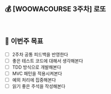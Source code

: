 ## 💰 [WOOWACOURSE 3주차] 로또

<br>

## 🌟 이번주 목표

- [ ] 2주차 공통 피드백을 반영한다
- [ ] 좋은 테스트 코드에 대해서 생각해본다
- [ ] TDD 방식으로 개발해본다
- [ ] MVC 패턴을 적용시켜본다
- [ ] 예외 처리에 집중해본다
- [ ] 읽기 좋은 주석을 작성해본다
